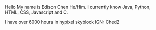 Hello
My name is Edison Chen He/Him. 
I currently know Java, Python, HTML, CSS, Javascript and C. 

I have over 6000 hours in hypixel skyblock IGN: Ched2

<!--
**Ched3/Ched3** is a ✨ _special_ ✨ repository because its `README.md` (this file) appears on your GitHub profile.

Here are some ideas to get you started:

- 🔭 I’m currently working on ...
- 🌱 I’m currently learning ...
- 👯 I’m looking to collaborate on ...
- 🤔 I’m looking for help with ...
- 💬 Ask me about ...
- 📫 How to reach me: ...
- 😄 Pronouns: ...
- ⚡ Fun fact: ...
-->
